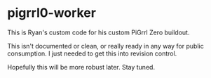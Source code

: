 # pigrrl0-worker

This is Ryan's custom code for his custom PiGrrl Zero buildout.

This isn't documented or clean, or really ready in any way for public
consumption. I just needed to get this into revision control.

Hopefully this will be more robust later. Stay tuned.

